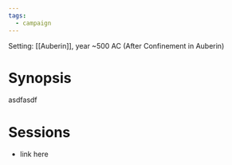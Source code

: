 ```yaml
---
tags:
  - campaign
---
```

Setting: [[Auberin]], year ~500 AC (After Confinement in Auberin)

# Synopsis

asdfasdf

# Sessions

- link here
